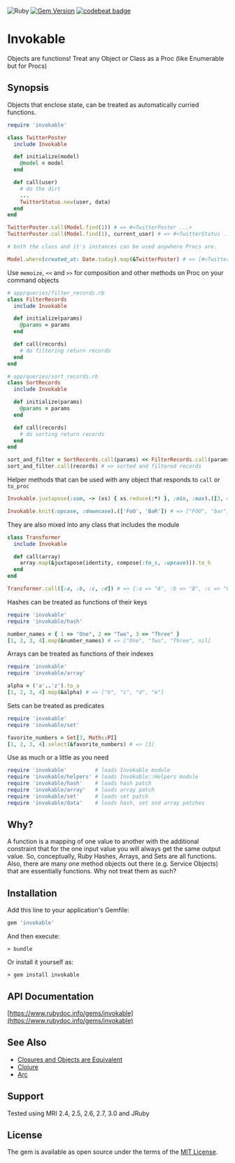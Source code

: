 ![Ruby](https://github.com/delonnewman/invokable/workflows/Ruby/badge.svg)
[![Gem Version](https://badge.fury.io/rb/invokable.svg)](https://badge.fury.io/rb/invokable)
[![codebeat badge](https://codebeat.co/badges/d5f47c2a-941f-42c1-a799-bc8169558745)](https://codebeat.co/projects/github-com-delonnewman-invokable-master)

# Invokable

Objects are functions! Treat any Object or Class as a Proc (like Enumerable but for Procs)

## Synopsis

Objects that enclose state, can be treated as automatically curried functions.

```ruby
require 'invokable'

class TwitterPoster
  include Invokable

  def initialize(model)
    @model = model
  end

  def call(user)
    # do the dirt
    ...
    TwitterStatus.new(user, data)
  end
end

TwitterPoster.call(Model.find(1)) # => #<TwitterPoster ...>
TwitterPoster.call(Model.find(1), current_user) # => #<TwitterStatus ...>

# both the class and it's instances can be used anywhere Procs are.

Model.where(created_at: Date.today).map(&TwitterPoster) # => [#<TwitterPoster ...>, ...]
```

Use `memoize`, `<<` and `>>` for composition and other methods on Proc on your command objects

```ruby
# app/queries/filter_records.rb
class FilterRecords
  include Invokable

  def initialize(params)
    @params = params
  end

  def call(records)
    # do filtering return records
  end
end

# app/queries/sort_records.rb
class SortRecords
  include Invokable

  def initialize(params)
    @params = params
  end

  def call(records)
    # do sorting return records
  end
end

sort_and_filter = SortRecords.call(params) << FilterRecords.call(params)
sort_and_filter.call(records) # => sorted and filtered records
```

Helper methods that can be used with any object that responds to `call` or `to_proc`

```ruby
Invokable.juxtapose(:sum, -> (xs) { xs.reduce(:*) }, :min, :max).([3, 4, 6]) # => [13, 72, 3, 6]

Invokable.knit(:upcase, :downcase).(['FoO', 'BaR']) # => ["FOO", "bar"]
```

They are also mixed into any class that includes the module

```ruby
class Transformer
  include Invokable

  def call(array)
    array.map(&juxtapose(identity, compose(:to_s, :upcase))).to_h
  end
end

Transformer.call([:a, :b, :c, :d]) # => {:a => "A", :b => "B", :c => "C", :d => "D"} 
```

Hashes can be treated as functions of their keys

```ruby
require 'invokable'
require 'invokable/hash'

number_names = { 1 => "One", 2 => "Two", 3 => "Three" }
[1, 2, 3, 4].map(&number_names) # => ["One", "Two", "Three", nil]
```

Arrays can be treated as functions of their indexes

```ruby
require 'invokable'
require 'invokable/array'

alpha = ('a'..'z').to_a
[1, 2, 3, 4].map(&alpha) # => ["b", "c", "d", "e"]
```

Sets can be treated as predicates

```ruby
require 'invokable'
require 'invokable/set'

favorite_numbers = Set[3, Math::PI]
[1, 2, 3, 4].select(&favorite_numbers) # => [3]
```

Use as much or a little as you need

```ruby
require 'invokable'         # loads Invokable module
require 'invokable/helpers' # loads Invokable::Helpers module
require 'invokable/hash'    # loads hash patch
require 'invokable/array'   # loads array patch
require 'invokable/set'     # loads set patch
require 'invokable/data'    # loads hash, set and array patches
```

## Why?

A function is a mapping of one value to another with the additional constraint that for the one input value you will
always get the same output value. So, conceptually, Ruby Hashes, Arrays, and Sets are all functions. Also, there are
many one method objects out there (e.g. Service Objects) that are essentially functions. Why not treat them as such?

## Installation

Add this line to your application's Gemfile:

```ruby
gem 'invokable'
```

And then execute:

    > bundle

Or install it yourself as:

    > gem install invokable

## API Documentation

[https://www.rubydoc.info/gems/invokable](https://www.rubydoc.info/gems/invokable)

## See Also

  - [Closures and Objects are Equivalent](http://wiki.c2.com/?ClosuresAndObjectsAreEquivalent)
  - [Clojure](https://clojure.org)
  - [Arc](http://www.arclanguage.org)

## Support

Tested using MRI 2.4, 2.5, 2.6, 2.7, 3.0 and JRuby

## License

The gem is available as open source under the terms of the [MIT License](https://opensource.org/licenses/MIT).
